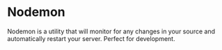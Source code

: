 # Nodemon

Nodemon is a utility that will monitor for any changes in your source and automatically restart your server. Perfect for development.
